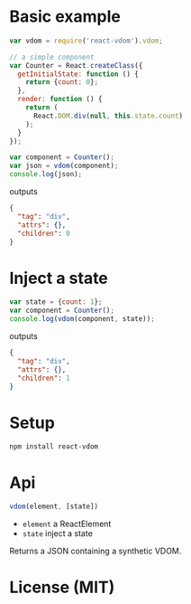 # Basic example

```js
var vdom = require('react-vdom').vdom;

// a simple component
var Counter = React.createClass({
  getInitialState: function () {
    return {count: 0};
  },
  render: function () {
    return (
      React.DOM.div(null, this.state.count)
    );
  }
});

var component = Counter();
var json = vdom(component);
console.log(json);
```

outputs

```json
{
  "tag": "div",
  "attrs": {},
  "children": 0
}
```

# Inject a state

```js
var state = {count: 1};
var component = Counter();
console.log(vdom(component, state));
```

outputs

```json
{
  "tag": "div",
  "attrs": {},
  "children": 1
}
```

# Setup

    npm install react-vdom

# Api

```js
vdom(element, [state])
```

- `element` a ReactElement
- `state` inject a state

Returns a JSON containing a synthetic VDOM.

# License (MIT)